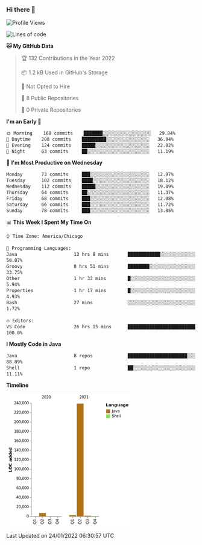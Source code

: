 ### Hi there 👋


<!--START_SECTION:waka-->
![Profile Views](http://img.shields.io/badge/Profile%20Views-0-blue)

![Lines of code](https://img.shields.io/badge/From%20Hello%20World%20I%27ve%20Written-249%20Thousand%20lines%20of%20code-blue)

**🐱 My GitHub Data** 

> 🏆 132 Contributions in the Year 2022
 > 
> 📦 1.2 kB Used in GitHub's Storage 
 > 
> 🚫 Not Opted to Hire
 > 
> 📜 8 Public Repositories 
 > 
> 🔑 0 Private Repositories  
 > 
**I'm an Early 🐤** 

```text
🌞 Morning    168 commits    ███████░░░░░░░░░░░░░░░░░░   29.84% 
🌆 Daytime    208 commits    █████████░░░░░░░░░░░░░░░░   36.94% 
🌃 Evening    124 commits    █████░░░░░░░░░░░░░░░░░░░░   22.02% 
🌙 Night      63 commits     ██░░░░░░░░░░░░░░░░░░░░░░░   11.19%

```
📅 **I'm Most Productive on Wednesday** 

```text
Monday       73 commits     ███░░░░░░░░░░░░░░░░░░░░░░   12.97% 
Tuesday      102 commits    ████░░░░░░░░░░░░░░░░░░░░░   18.12% 
Wednesday    112 commits    █████░░░░░░░░░░░░░░░░░░░░   19.89% 
Thursday     64 commits     ██░░░░░░░░░░░░░░░░░░░░░░░   11.37% 
Friday       68 commits     ███░░░░░░░░░░░░░░░░░░░░░░   12.08% 
Saturday     66 commits     ███░░░░░░░░░░░░░░░░░░░░░░   11.72% 
Sunday       78 commits     ███░░░░░░░░░░░░░░░░░░░░░░   13.85%

```


📊 **This Week I Spent My Time On** 

```text
⌚︎ Time Zone: America/Chicago

💬 Programming Languages: 
Java                     13 hrs 8 mins       ████████████░░░░░░░░░░░░░   50.07% 
Groovy                   8 hrs 51 mins       ████████░░░░░░░░░░░░░░░░░   33.75% 
Other                    1 hr 33 mins        █░░░░░░░░░░░░░░░░░░░░░░░░   5.94% 
Properties               1 hr 17 mins        █░░░░░░░░░░░░░░░░░░░░░░░░   4.93% 
Bash                     27 mins             ░░░░░░░░░░░░░░░░░░░░░░░░░   1.72%

🔥 Editors: 
VS Code                  26 hrs 15 mins      █████████████████████████   100.0%

```

**I Mostly Code in Java** 

```text
Java                     8 repos             ██████████████████████░░░   88.89% 
Shell                    1 repo              ██░░░░░░░░░░░░░░░░░░░░░░░   11.11%

```


**Timeline**

![Chart not found](https://raw.githubusercontent.com/powercasgamer/powercasgamer/master/charts/bar_graph.png) 


 Last Updated on 24/01/2022 06:30:57 UTC
<!--END_SECTION:waka-->
